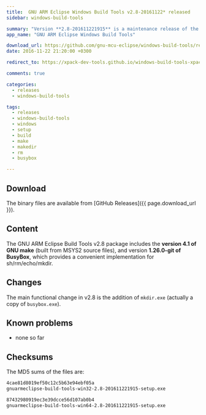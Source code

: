 ```yaml
---
title:  GNU ARM Eclipse Windows Build Tools v2.8-20161122* released
sidebar: windows-build-tools

summary: "Version **2.8-201611221915** is a maintenance release of the GNU ARM Eclipse Windows Build Tools."
app_name: "GNU ARM Eclipse Windows Build Tools"

download_url: https://github.com/gnu-mcu-eclipse/windows-build-tools/releases/tag/v2.8/
date: 2016-11-22 21:20:00 +0300

redirect_to: https://xpack-dev-tools.github.io/windows-build-tools-xpack/blog/2016/11/22/windows-build-tools-v2-8-20161122-released/

comments: true

categories:
  - releases
  - windows-build-tools

tags:
  - releases
  - windows-build-tools
  - windows
  - setup
  - build
  - make
  - makedir
  - rm
  - busybox

---
```


## Download

The binary files are available from [GitHub Releases]({{ page.download_url }}).

## Content

The GNU ARM Eclipse Build Tools v2.8 package includes the **version 4.1 of GNU make** (built from MSYS2 source files), and version **1.26.0-git of BusyBox**, which provides a convenient implementation for sh/rm/echo/mkdir.

## Changes

The main functional change in v2.8 is the addition of `mkdir.exe` (actually a copy of `busybox.exe`).

## Known problems

* none so far

## Checksums

The MD5 sums of the files are:

```txt
4cae81d8019ef50c12c5b63e94ebf05a
gnuarmeclipse-build-tools-win32-2.8-201611221915-setup.exe

87432980919ec3e39dcce56d107ab0b4
gnuarmeclipse-build-tools-win64-2.8-201611221915-setup.exe
```
